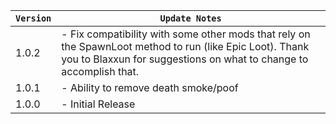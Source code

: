 | `Version` | `Update Notes`                                                                                                                                                                 |
|-----------|--------------------------------------------------------------------------------------------------------------------------------------------------------------------------------|
| 1.0.2     | - Fix compatibility with some other mods that rely on the SpawnLoot method to run (like Epic Loot). Thank you to Blaxxun for suggestions on what to change to accomplish that. |
| 1.0.1     | - Ability to remove death smoke/poof                                                                                                                                           |
| 1.0.0     | - Initial Release                                                                                                                                                              |